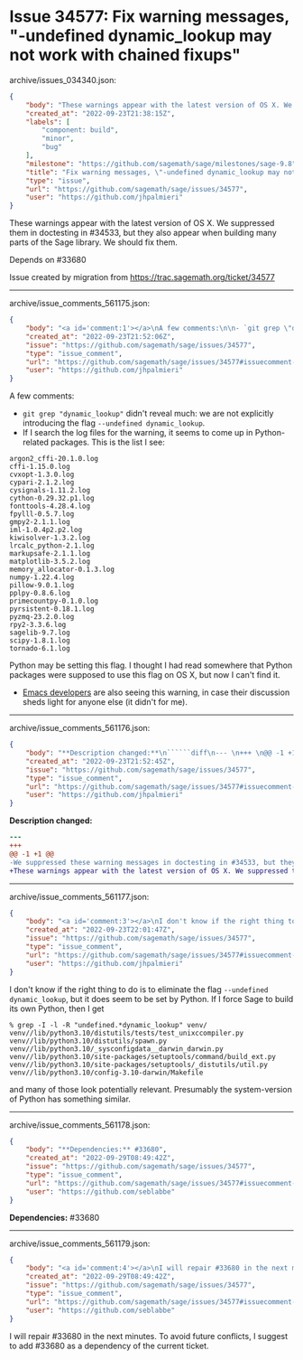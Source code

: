 # Issue 34577: Fix warning messages, "-undefined dynamic_lookup may not work with chained fixups"

archive/issues_034340.json:
```json
{
    "body": "These warnings appear with the latest version of OS X. We suppressed them in doctesting in #34533, but they also appear when building many parts of the Sage library. We should fix them.\n\nDepends on #33680\n\nIssue created by migration from https://trac.sagemath.org/ticket/34577\n\n",
    "created_at": "2022-09-23T21:38:15Z",
    "labels": [
        "component: build",
        "minor",
        "bug"
    ],
    "milestone": "https://github.com/sagemath/sage/milestones/sage-9.8",
    "title": "Fix warning messages, \"-undefined dynamic_lookup may not work with chained fixups\"",
    "type": "issue",
    "url": "https://github.com/sagemath/sage/issues/34577",
    "user": "https://github.com/jhpalmieri"
}
```
These warnings appear with the latest version of OS X. We suppressed them in doctesting in #34533, but they also appear when building many parts of the Sage library. We should fix them.

Depends on #33680

Issue created by migration from https://trac.sagemath.org/ticket/34577





---

archive/issue_comments_561175.json:
```json
{
    "body": "<a id='comment:1'></a>\nA few comments:\n\n- `git grep \"dynamic_lookup\"` didn't reveal much: we are not explicitly introducing the flag `--undefined dynamic_lookup`.\n- If I search the log files for the warning, it seems to come up in Python-related packages. This is the list I see:\n\n```\nargon2_cffi-20.1.0.log\ncffi-1.15.0.log\ncvxopt-1.3.0.log\ncypari-2.1.2.log\ncysignals-1.11.2.log\ncython-0.29.32.p1.log\nfonttools-4.28.4.log\nfpylll-0.5.7.log\ngmpy2-2.1.1.log\niml-1.0.4p2.p2.log\nkiwisolver-1.3.2.log\nlrcalc_python-2.1.log\nmarkupsafe-2.1.1.log\nmatplotlib-3.5.2.log\nmemory_allocator-0.1.3.log\nnumpy-1.22.4.log\npillow-9.0.1.log\npplpy-0.8.6.log\nprimecountpy-0.1.0.log\npyrsistent-0.18.1.log\npyzmq-23.2.0.log\nrpy2-3.3.6.log\nsagelib-9.7.log\nscipy-1.8.1.log\ntornado-6.1.log\n```\n Python may be setting this flag. I thought I had read somewhere that Python packages were supposed to use this flag on OS X, but now I can't find it.\n- [Emacs developers](https://debbugs.gnu.org/cgi/bugreport.cgi?bug=57849) are also seeing this warning, in case their discussion sheds light for anyone else (it didn't for me).",
    "created_at": "2022-09-23T21:52:06Z",
    "issue": "https://github.com/sagemath/sage/issues/34577",
    "type": "issue_comment",
    "url": "https://github.com/sagemath/sage/issues/34577#issuecomment-561175",
    "user": "https://github.com/jhpalmieri"
}
```

<a id='comment:1'></a>
A few comments:

- `git grep "dynamic_lookup"` didn't reveal much: we are not explicitly introducing the flag `--undefined dynamic_lookup`.
- If I search the log files for the warning, it seems to come up in Python-related packages. This is the list I see:

```
argon2_cffi-20.1.0.log
cffi-1.15.0.log
cvxopt-1.3.0.log
cypari-2.1.2.log
cysignals-1.11.2.log
cython-0.29.32.p1.log
fonttools-4.28.4.log
fpylll-0.5.7.log
gmpy2-2.1.1.log
iml-1.0.4p2.p2.log
kiwisolver-1.3.2.log
lrcalc_python-2.1.log
markupsafe-2.1.1.log
matplotlib-3.5.2.log
memory_allocator-0.1.3.log
numpy-1.22.4.log
pillow-9.0.1.log
pplpy-0.8.6.log
primecountpy-0.1.0.log
pyrsistent-0.18.1.log
pyzmq-23.2.0.log
rpy2-3.3.6.log
sagelib-9.7.log
scipy-1.8.1.log
tornado-6.1.log
```
 Python may be setting this flag. I thought I had read somewhere that Python packages were supposed to use this flag on OS X, but now I can't find it.
- [Emacs developers](https://debbugs.gnu.org/cgi/bugreport.cgi?bug=57849) are also seeing this warning, in case their discussion sheds light for anyone else (it didn't for me).



---

archive/issue_comments_561176.json:
```json
{
    "body": "**Description changed:**\n``````diff\n--- \n+++ \n@@ -1 +1 @@\n-We suppressed these warning messages in doctesting in #34533, but they also appear when building many parts of the Sage library. We should fix them.\n+These warnings appear with the latest version of OS X. We suppressed them in doctesting in #34533, but they also appear when building many parts of the Sage library. We should fix them.\n``````\n",
    "created_at": "2022-09-23T21:52:45Z",
    "issue": "https://github.com/sagemath/sage/issues/34577",
    "type": "issue_comment",
    "url": "https://github.com/sagemath/sage/issues/34577#issuecomment-561176",
    "user": "https://github.com/jhpalmieri"
}
```

**Description changed:**
``````diff
--- 
+++ 
@@ -1 +1 @@
-We suppressed these warning messages in doctesting in #34533, but they also appear when building many parts of the Sage library. We should fix them.
+These warnings appear with the latest version of OS X. We suppressed them in doctesting in #34533, but they also appear when building many parts of the Sage library. We should fix them.
``````




---

archive/issue_comments_561177.json:
```json
{
    "body": "<a id='comment:3'></a>\nI don't know if the right thing to do is to eliminate the flag `--undefined dynamic_lookup`, but it does seem to be set by Python. If I force Sage to build its own Python, then I get\n\n```\n% grep -I -l -R \"undefined.*dynamic_lookup\" venv/\nvenv//lib/python3.10/distutils/tests/test_unixccompiler.py\nvenv//lib/python3.10/distutils/spawn.py\nvenv//lib/python3.10/_sysconfigdata__darwin_darwin.py\nvenv//lib/python3.10/site-packages/setuptools/command/build_ext.py\nvenv//lib/python3.10/site-packages/setuptools/_distutils/util.py\nvenv//lib/python3.10/config-3.10-darwin/Makefile\n```\nand many of those look potentially relevant. Presumably the system-version of Python has something similar.",
    "created_at": "2022-09-23T22:01:47Z",
    "issue": "https://github.com/sagemath/sage/issues/34577",
    "type": "issue_comment",
    "url": "https://github.com/sagemath/sage/issues/34577#issuecomment-561177",
    "user": "https://github.com/jhpalmieri"
}
```

<a id='comment:3'></a>
I don't know if the right thing to do is to eliminate the flag `--undefined dynamic_lookup`, but it does seem to be set by Python. If I force Sage to build its own Python, then I get

```
% grep -I -l -R "undefined.*dynamic_lookup" venv/
venv//lib/python3.10/distutils/tests/test_unixccompiler.py
venv//lib/python3.10/distutils/spawn.py
venv//lib/python3.10/_sysconfigdata__darwin_darwin.py
venv//lib/python3.10/site-packages/setuptools/command/build_ext.py
venv//lib/python3.10/site-packages/setuptools/_distutils/util.py
venv//lib/python3.10/config-3.10-darwin/Makefile
```
and many of those look potentially relevant. Presumably the system-version of Python has something similar.



---

archive/issue_comments_561178.json:
```json
{
    "body": "**Dependencies:** #33680",
    "created_at": "2022-09-29T08:49:42Z",
    "issue": "https://github.com/sagemath/sage/issues/34577",
    "type": "issue_comment",
    "url": "https://github.com/sagemath/sage/issues/34577#issuecomment-561178",
    "user": "https://github.com/seblabbe"
}
```

**Dependencies:** #33680



---

archive/issue_comments_561179.json:
```json
{
    "body": "<a id='comment:4'></a>\nI will repair #33680 in the next minutes.\nTo avoid future conflicts, I suggest to add #33680 as a dependency of the current ticket.",
    "created_at": "2022-09-29T08:49:42Z",
    "issue": "https://github.com/sagemath/sage/issues/34577",
    "type": "issue_comment",
    "url": "https://github.com/sagemath/sage/issues/34577#issuecomment-561179",
    "user": "https://github.com/seblabbe"
}
```

<a id='comment:4'></a>
I will repair #33680 in the next minutes.
To avoid future conflicts, I suggest to add #33680 as a dependency of the current ticket.
